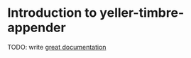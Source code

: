 # Introduction to yeller-timbre-appender

TODO: write [great documentation](http://jacobian.org/writing/what-to-write/)

